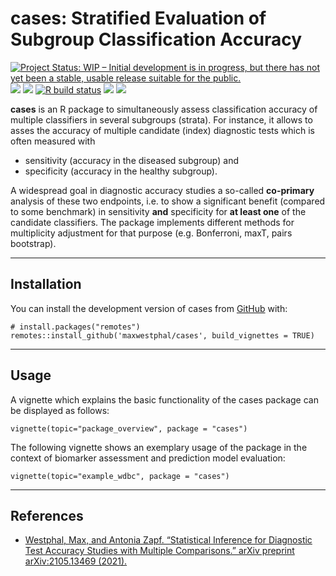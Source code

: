 <!-- README.md is generated from README.Rmd. Please edit that file -->

# cases: Stratified Evaluation of Subgroup Classification Accuracy

<!-- badges: start -->

[![Project Status: WIP – Initial development is in progress, but there
has not yet been a stable, usable release suitable for the
public.](https://www.repostatus.org/badges/latest/wip.svg)](https://www.repostatus.org/#wip)
[![](https://img.shields.io/badge/devel%20version-0.1.0.0000-blue.svg)](https://github.com/maxwestphal/cases)
[![](https://www.r-pkg.org/badges/version/cases?color=orange)](https://cran.r-project.org/package=cases)
[![R build
status](https://github.com/maxwestphal/cases/workflows/check-standard/badge.svg)](https://github.com/maxwestphal/cases/actions)
[![](https://app.codecov.io/gh/maxwestphal/cases/branch/main/graph/badge.svg)](https://app.codecov.io/gh/maxwestphal/cases)
[![](https://img.shields.io/badge/preprint-arXiv-gold.svg)](https://arxiv.org/abs/2105.13469)
<!-- badges: end -->

**cases** is an R package to simultaneously assess classification
accuracy of multiple classifiers in several subgroups (strata). For
instance, it allows to asses the accuracy of multiple candidate (index)
diagnostic tests which is often measured with

-   sensitivity (accuracy in the diseased subgroup) and
-   specificity (accuracy in the healthy subgroup).

A widespread goal in diagnostic accuracy studies a so-called
**co-primary** analysis of these two endpoints, i.e. to show a
significant benefit (compared to some benchmark) in sensitivity **and**
specificity for **at least one** of the candidate classifiers. The
package implements different methods for multiplicity adjustment for
that purpose (e.g. Bonferroni, maxT, pairs bootstrap).

------------------------------------------------------------------------

## Installation

You can install the development version of cases from
[GitHub](https://github.com/) with:

    # install.packages("remotes")
    remotes::install_github('maxwestphal/cases', build_vignettes = TRUE)

------------------------------------------------------------------------

## Usage

A vignette which explains the basic functionality of the cases package
can be displayed as follows:

    vignette(topic="package_overview", package = "cases")

The following vignette shows an exemplary usage of the package in the
context of biomarker assessment and prediction model evaluation:

    vignette(topic="example_wdbc", package = "cases")

------------------------------------------------------------------------

## References

-   [Westphal, Max, and Antonia Zapf. “Statistical Inference for
    Diagnostic Test Accuracy Studies with Multiple Comparisons.” arXiv
    preprint arXiv:2105.13469 (2021).](https://arxiv.org/abs/2105.13469)
